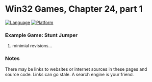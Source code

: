 # Win32 Games, Chapter 24, part 1
[![Language](https://img.shields.io/badge/Language%20-C++-blue.svg)](https://github.com/GeorgePimpleton/Win32-games/)
[![Platform](https://img.shields.io/badge/Platform%20-Win32-blue.svg)](https://github.com/GeorgePimpleton/Win32-games/)

### Example Game: Stunt Jumper
1. minimial revisions...

### Notes
There may be links to websites or internet sources in these pages and source code. Links can go stale. A search engine is your friend.
